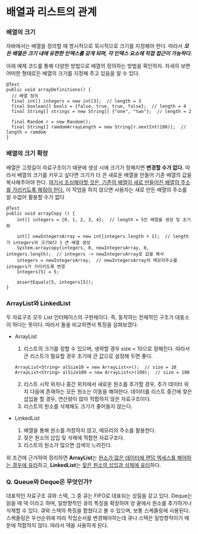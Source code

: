 # 배열과 리스트의 관계

### 배열의 크기

자바에서는 배열을 정의할 때 명시적으로 묵시적으로 크기를 지정해야 한다. 따라서 ***모든 배열은 크기 내에 유한한 인덱스를 갖게 되며, 각 인덱스 요소에 직접 접근이 가능하다.*** 

아래 예제 코드를 통해 다양한 방법으로 배열의 정의하는 방법을 확인하자. 자세히 보면 어떠한 형태로든 배열의 크기를 지정해 주고 있음을 알 수 있다.

```{.java}
@Test
public void arrayDefinitions() {
  // 배열 정의
  final int[] integers = new int[3];  // length = 3
  final boolean[] bools = {false, true, true, false};  // length = 4
  final String[] strings = new String[] {"one", "two"};  // length = 2
  
  final Random r = new Random();
  final String[] ramdomArrayLength = new String[r.nextInt(100)];  // length = ramdom
}
```



### 배열의 크기 확장

배열은 고정길이 자료구조이기 때문에 생성 시에 크기가 정해지면 **변경할 수가 없다.** 따라서 배열의 크기를 키우고 싶다면 크기가 더 큰 새로운 배열을 만들어 기존 배열의 값을 복사해주어야 한다. <u>여기서 조심해야할 것은, 기존의 배열이 새로 만들어진 배열의 주소를 가리키도록 해줘야 한다.</u> 이 작업을 하지 않으면 사용자는 새로 만든 배열의 주소를 알 수없어 활용할 수가 없다

```{.java}
@Test
public void arrayCopy () {
	int[] integers = {0, 1, 2, 3, 4};  // length = 5인 배열을 생성 및 초기화
	
	int[] newIntegersArray = new int[integers.length + 1];  // length가 integers의 크기보다 1 큰 배열 생성
	System.arraycopy(integers, 0, newIntegersArray, 0, integers.length);  // integers -> newIntegersArray로 값을 복사
	integers = newIntegersArray;  // newIntegersArray의 메모리주소를 integers가 가리키도록 변경
	integers[5] = 5;
	
	assertEquals(5, integers[5]);
}
```

### ArrayList와 LinkedList

두 자료구조 모두 List 인터페이스의 구현체이다. 즉, 동작하는 전체적인 구조가 대동소이 하다는 뜻이다. 따라서 둘을 비교하면서 특징을 살펴보겠다.

- ArrayList

  1. 리스트의 크기를 정할 수 있으며, 생략할 경우 size = 10으로 정해진다. 따라서 큰 리스트가 필요할 경우 초기에 큰 값으로 설정해 두면 좋다.

  ```{.java}
  ArrayList<String> alSize10 = new ArrayList<>();  // size = 10
  ArrayList<String> alSize100 = new ArrayList<>(100);  // size = 100
  ```

  2. 리스트 시작 위치나 중간 위치에서 새로운 원소를 추가할 경우, 추가 데이터 위치 다음에 존재하는 모든 원소는 이동을 해야한다. 데이터를 리스트 중간에 잦은 삽입을 할 경우, 연산량이 많아 적합하지 않은 자료구조이다.
  3. 리스트의 원소를 삭제해도 크기가 줄어들지 않는다. 

- LinkedList

  1. 배열을 통해 원소를 저장하지 않고, 메모리의 주소를 활용한다.
  2. 잦은 원소의 삽입 및 삭제에 적합한 자료구조다.
  3. 리스트의 원소가 많으면 검색이 느려진다.

위 조건에 근거하여 정리하면 **ArrayList**는 <u>원소가 많은 데이터에 랜덤 엑세스를 해야하는 경우에 유리</u>하고, **LinkedList**는 <u>잦은 원소의 삽입과 삭제에 유리</u>하다.

### Q. Queue와 Deque은 무엇인가?

대표적인 자료구조 큐와 스택, 그 중 큐는 FIFO로 대표되는 성질을 갖고 있다. Deque는 읽을 때 덱 이라고 하며, 일방향적인 큐의 특징을 확장하여 양 끝에서 원소를 추가하거나 삭제할 수 있다. 큐와 스텍의 특징을 합쳤다고 볼 수 있으며, 보통 스케줄링에 사용된다. 스케줄링은 우선순위에 따라 작업순서를 변경해야하는데 큐나 스택은 일방향적이기 때문에 적합하지 않다. 따라서 덱을 사용하게 된다.